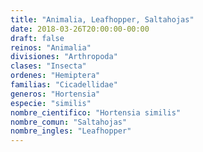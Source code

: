 ```yaml
---
title: "Animalia, Leafhopper, Saltahojas"
date: 2018-03-26T20:00:00-00:00
draft: false
reinos: "Animalia"
divisiones: "Arthropoda"
clases: "Insecta"
ordenes: "Hemiptera"
familias: "Cicadellidae"
generos: "Hortensia"
especie: "similis"
nombre_cientifico: "Hortensia similis"
nombre_comun: "Saltahojas"
nombre_ingles: "Leafhopper"
---
```

